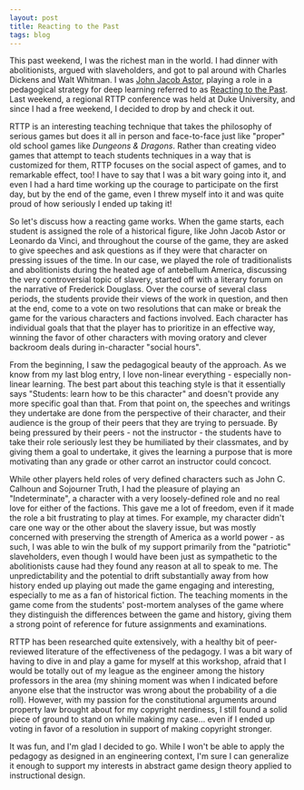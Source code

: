 ```yaml
---
layout: post
title: Reacting to the Past
tags: blog
---
```


This past weekend, I was the richest man in the world. I had dinner with abolitionists, argued with slaveholders, and got to pal around with Charles Dickens and Walt Whitman. I was <a href="https://en.wikipedia.org/wiki/John_Jacob_Astor">John Jacob Astor</a>, playing a role in a pedagogical strategy for deep learning referred to as <a href="https://en.wikipedia.org/wiki/Reacting_games">Reacting to the Past</a>. Last weekend, a regional RTTP conference was held at Duke University, and since I had a free weekend, I decided to drop by and check it out.

RTTP is an interesting teaching technique that takes the philosophy of serious games but does it all in person and face-to-face just like "proper" old school games like <em>Dungeons &amp; Dragons</em>. Rather than creating video games that attempt to teach students techniques in a way that is customized for them, RTTP focuses on the social aspect of games, and to remarkable effect, too! I have to say that I was a bit wary going into it, and even I had a hard time working up the courage to participate on the first day, but by the end of the game, even I threw myself into it and was quite proud of how seriously I ended up taking it!

So let's discuss how a reacting game works. When the game starts, each student is assigned the role of a historical figure, like John Jacob Astor or Leonardo da Vinci, and throughout the course of the game, they are asked to give speeches and ask questions as if they were that character on pressing issues of the time. In our case, we played the role of traditionalists and abolitionists during the heated age of antebellum America, discussing the very controversial topic of slavery, started off with a literary forum on the narrative of Frederick Douglass. Over the course of several class periods, the students provide their views of the work in question, and then at the end, come to a vote on two resolutions that can make or break the game for the various characters and factions involved. Each character has individual goals that that the player has to prioritize in an effective way, winning the favor of other characters with moving oratory and clever backroom deals during in-character "social hours".

From the beginning, I saw the pedagogical beauty of the approach. As we know from my last blog entry, I love non-linear everything - especially non-linear learning. The best part about this teaching style is that it essentially says "Students: learn how to be this character" and doesn't provide any more specific goal than that. From that point on, the speeches and writings they undertake are done from the perspective of their character, and their audience is the group of their peers that they are trying to persuade. By being pressured by their peers - not the instructor - the students have to take their role seriously lest they be humiliated by their classmates, and by giving them a goal to undertake, it gives the learning a purpose that is more motivating than any grade or other carrot an instructor could concoct.

While other players held roles of very defined characters such as John C. Calhoun and Sojourner Truth, I had the pleasure of playing an "Indeterminate", a character with a very loosely-defined role and no real love for either of the factions. This gave me a lot of freedom, even if it made the role a bit frustrating to play at times. For example, my character didn't care one way or the other about the slavery issue, but was mostly concerned with preserving the strength of America as a world power - as such, I was able to win the bulk of my support primarily from the "patriotic" slaveholders, even though I would have been just as sympathetic to the abolitionists cause had they found any reason at all to speak to me. The unpredictability and the potential to drift substantially away from how history ended up playing out made the game engaging and interesting, especially to me as a fan of historical fiction. The teaching moments in the game come from the students' post-mortem analyses of the game where they distinguish the differences between the game and history, giving them a strong point of reference for future assignments and examinations.

RTTP has been researched quite extensively, with a healthy bit of peer-reviewed literature of the effectiveness of the pedagogy. I was a bit wary of having to dive in and play a game for myself at this workshop, afraid that I would be totally out of my league as the engineer among the history professors in the area (my shining moment was when I indicated before anyone else that the instructor was wrong about the probability of a die roll). However, with my passion for the constitutional arguments around property law brought about for my copyright nerdiness, I still found a solid piece of ground to stand on while making my case... even if I ended up voting in favor of a resolution in support of making copyright stronger.

It was fun, and I'm glad I decided to go. While I won't be able to apply the pedagogy as designed in an engineering context, I'm sure I can generalize it enough to support my interests in abstract game design theory applied to instructional design.
